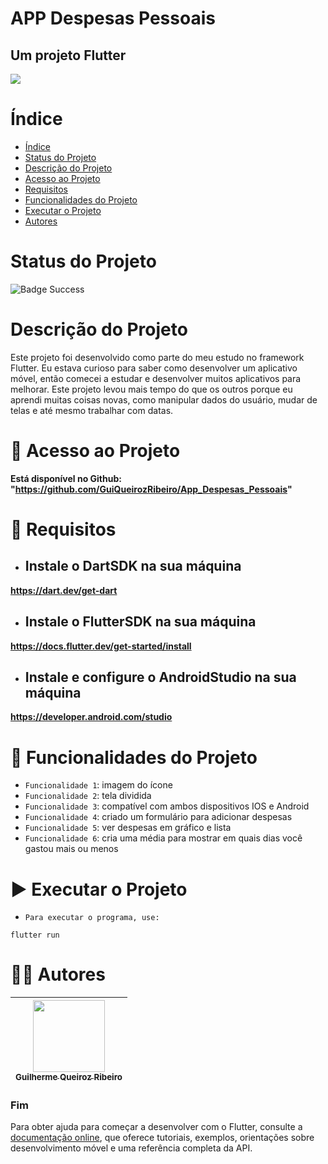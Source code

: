 APP Despesas Pessoais
==========
## Um projeto Flutter

![](https://play-lh.googleusercontent.com/Qzu99Wi_p57U5HfS9_xKyETNZvG5-qWKviTNXmjtzK7JbaUEtj3IVTE6-oq8onkIFdhW)

# Índice

* [Índice](#índice)
* [Status do Projeto](#status-do-projeto)
* [Descrição do Projeto](#descrição-do-projeto)
* [Acesso ao Projeto](#-acesso-ao-projeto)
* [Requisitos](#-requisitos)
* [Funcionalidades do Projeto](#-funcionalidades-do-projeto)
* [Executar o Projeto](#-executar-o-projeto)
* [Autores](#-autores)

# Status do Projeto

![Badge Success](https://img.shields.io/badge/Status-Sucesso-brightgreen?style=for-the-badge)

# Descrição do Projeto

Este projeto foi desenvolvido como parte do meu estudo no framework Flutter. Eu estava curioso para saber como desenvolver um aplicativo móvel, então comecei a estudar e desenvolver muitos aplicativos para melhorar. Este projeto levou mais tempo do que os outros porque eu aprendi muitas coisas novas, como manipular dados do usuário, mudar de telas e até mesmo trabalhar com datas.

# 📁 Acesso ao Projeto

**Está disponível no Github: "https://github.com/GuiQueirozRibeiro/App_Despesas_Pessoais"**

# 📝 Requisitos

- ## Instale o DartSDK na sua máquina

**https://dart.dev/get-dart**

- ## Instale o FlutterSDK na sua máquina

**https://docs.flutter.dev/get-started/install**
 
- ## Instale e configure o AndroidStudio na sua máquina

**https://developer.android.com/studio**

# 🔨 Funcionalidades do Projeto

- `Funcionalidade 1`: imagem do ícone
- `Funcionalidade 2`: tela dividida
- `Funcionalidade 3`: compatível com ambos dispositivos IOS e Android
- `Funcionalidade 4`: criado um formulário para adicionar despesas
- `Funcionalidade 5`: ver despesas em gráfico e lista
- `Funcionalidade 6`: cria uma média para mostrar em quais dias você gastou mais ou menos

# ▶ Executar o Projeto

- `Para executar o programa, use:`

```console
flutter run
```

# 👨‍💻 Autores

| [<img src="https://avatars.githubusercontent.com/u/70274921?s=400&u=c1688d6fcd13223bfe1093c6d16b3b6b646545fe&v=4" width=115><br><sub>Guilherme Queiroz Ribeiro</sub>](https://github.com/GuiQueirozRibeiro)
| :---: |

### Fim

Para obter ajuda para começar a desenvolver com o Flutter, consulte a
[documentação online](https://docs.flutter.dev/), que oferece tutoriais,
exemplos, orientações sobre desenvolvimento móvel e uma referência completa da API.
